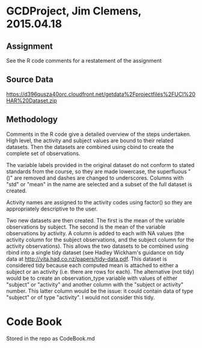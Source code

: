# GCDProject, Jim Clemens, 2015.04.18

## Assignment
See the R code comments for a restatement of the assignment

## Source Data
https://d396qusza40orc.cloudfront.net/getdata%2Fprojectfiles%2FUCI%20HAR%20Dataset.zip

## Methodology
Comments in the R code give a detailed overview of the steps undertaken. High level,
the activity and subject values are bound to their related datasets. Then the datasets
are combined using cbind to create the complete set of observations.

The variable labels provided in the original dataset do not conform to stated standards
from the course, so they are made lowercase, the superfluous "()" are removed and dashes
are changed to underscores. Columns with "std" or "mean" in the name are selected and a 
subset of the full dataset is created.

Activity names are assigned to the activity codes using factor() so they are appropriately
descriptive to the user. 

Two new datasets are then created. The first is the mean of the variable observations by
subject. The second is the mean of the variable observations by activity. A column is added
to each with NA values (the activity column for the subject observations, and the subject
column for the activity observations). This allows the two datasets to be combined using rbind
into a single tidy dataset (see Hadley Wickham's guidance on tidy data at 
http://vita.had.co.nz/papers/tidy-data.pdf. This dataset is considered tidy because
each computed mean is attached to either a subject or an activity (i.e. there are rows for each).
The alternative (not tidy) would be to create an observation_type variable with values of either
"subject" or "activity" and another column with the "subject or activity" number. This latter column
would be the issue: it could contain data of type "subject" or of type "activity". I would not 
consider this tidy.

# Code Book
Stored in the repo as CodeBook.md
